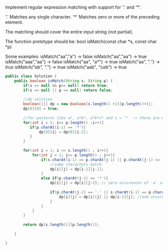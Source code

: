 Implement regular expression matching with support for '.' and '*'.

'.' Matches any single character.
'*' Matches zero or more of the preceding element.

The matching should cover the entire input string (not partial).

The function prototype should be:
bool isMatch(const char *s, const char *p)

Some examples:
isMatch("aa","a") → false
isMatch("aa","aa") → true
isMatch("aaa","aa") → false
isMatch("aa", "a*") → true
isMatch("aa", ".*") → true
isMatch("ab", ".*") → true
isMatch("aab", "c*a*b") → true

```java
public class Solution {
    public boolean isMatch(String s, String p) {
        if(s == null && p== null) return true;
        if(s == null || p == null) return false;
        
        //dp solution
        boolean[][] dp = new boolean[s.length() +1][p.length()+1];
        dp[0][0] = true;
        
        //for patterns like a*, a*b*, a*b*c* and s = ""  -> these are matches
        for(int i = 1; i<= p.length() ;i++){
           if(p.charAt(i-1) == '*'){
               dp[0][i] = dp[0][i-2];
           }
        }
        
        for(int i = 1; i <= s.length() ; i++){
            for(int j = 1; j<= p.length() ; j++){
                if(s.charAt(i-1) == p.charAt(j-1) || p.charAt(j-1) == '.'){
                    //same characters match
                    dp[i][j] = dp[i-1][j-1];
                }
                else if(p.charAt(j-1) == '*'){
                    dp[i][j] = dp[i][j-2]; // zero occurences of 'a' s= x, p = xa*
                    
                    if(p.charAt(j-2) == '.' || s.charAt(i-1) == p.charAt(j-2)){
                        dp[i][j] = dp[i][j] || dp[i-1][j]; //one occurence of a s= xa , p = xa* or s = xa , p = .a*
                    }
                }
            }
        }
        
        return dp[s.length()][p.length()];
        
    }

}
```
